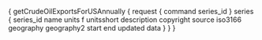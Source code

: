 {
  getCrudeOilExportsForUSAnnually {
    request {
      command
      series_id
    }
    series {
      series_id
      name
      units
      f
      unitsshort
      description
      copyright
      source
      iso3166
      geography
      geography2
      start
      end
      updated
      data
    }
  }
}